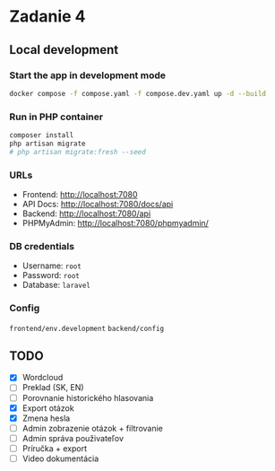 # Zadanie 4

## Local development

### Start the app in development mode

```bash
docker compose -f compose.yaml -f compose.dev.yaml up -d --build
```

### Run in PHP container

```bash
composer install
php artisan migrate
# php artisan migrate:fresh --seed
```

### URLs

- Frontend: [http://localhost:7080](http://localhost:7080)
- API Docs: [http://localhost:7080/docs/api](http://localhost:7080/docs/api)
- Backend: [http://localhost:7080/api](http://localhost:7080/api)
- PHPMyAdmin: [http://localhost:7080/phpmyadmin/](http://localhost:7080/phpmyadmin/)

### DB credentials

- Username: `root`
- Password: `root`
- Database: `laravel`

### Config

`frontend/env.development`
`backend/config`

## TODO

- [X]  Wordcloud
- [ ]  Preklad (SK, EN)
- [ ]  Porovnanie historického hlasovania
- [X]  Export otázok
- [X]  Zmena hesla
- [ ]  Admin zobrazenie otázok + filtrovanie
- [ ]  Admin správa použivateľov
- [ ]  Príručka + export
- [ ]  Video dokumentácia
